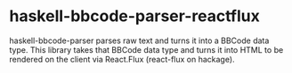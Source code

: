 # haskell-bbcode-parser-reactflux

haskell-bbcode-parser parses raw text and turns it into a BBCode data type. This library takes that BBCode data type and turns it into HTML to be rendered on the client via React.Flux (react-flux on hackage).
